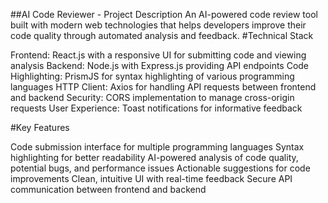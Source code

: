 ##AI Code Reviewer - Project Description
An AI-powered code review tool built with modern web technologies that helps developers improve their code quality through automated analysis and feedback.
#Technical Stack

Frontend: React.js with a responsive UI for submitting code and viewing analysis
Backend: Node.js with Express.js providing API endpoints
Code Highlighting: PrismJS for syntax highlighting of various programming languages
HTTP Client: Axios for handling API requests between frontend and backend
Security: CORS implementation to manage cross-origin requests
User Experience: Toast notifications for informative feedback

#Key Features

Code submission interface for multiple programming languages
Syntax highlighting for better readability
AI-powered analysis of code quality, potential bugs, and performance issues
Actionable suggestions for code improvements
Clean, intuitive UI with real-time feedback
Secure API communication between frontend and backend
